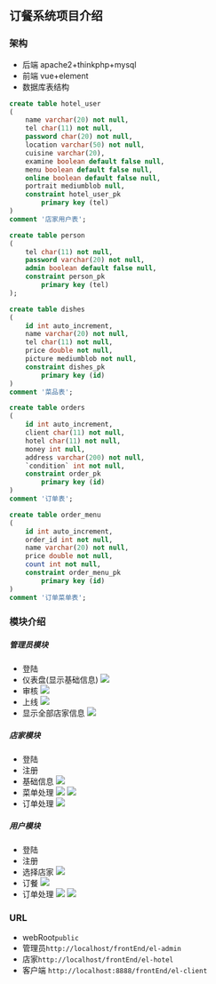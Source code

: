 ## 订餐系统项目介绍
### 架构
+ 后端 apache2+thinkphp+mysql
+ 前端 vue+element
+ 数据库表结构
```sql
create table hotel_user
(
	name varchar(20) not null,
	tel char(11) not null,
	password char(20) not null,
	location varchar(50) not null,
	cuisine varchar(20),
	examine boolean default false null,
	menu boolean default false null,
	online boolean default false null,
	portrait mediumblob null,
	constraint hotel_user_pk
		primary key (tel)
)
comment '店家用户表';

create table person
(
	tel char(11) not null,
	password varchar(20) not null,
	admin boolean default false null,
	constraint person_pk
		primary key (tel)
);

create table dishes
(
	id int auto_increment,
	name varchar(20) not null,
	tel char(11) not null,
	price double not null,
	picture mediumblob not null,
	constraint dishes_pk
		primary key (id)
)
comment '菜品表';

create table orders
(
	id int auto_increment,
	client char(11) not null,
	hotel char(11) not null,
	money int null,
	address varchar(200) not null,
	`condition` int not null,
	constraint order_pk
		primary key (id)
)
comment '订单表';

create table order_menu
(
	id int auto_increment,
	order_id int not null,
	name varchar(20) not null,
	price double not null,
	count int not null,
	constraint order_menu_pk
		primary key (id)
)
comment '订单菜单表';
```
### 模块介绍
##### 管理员模块
+ 登陆
+ 仪表盘(显示基础信息)
![](https://github.com/quan930/ordering-meal-web-service/blob/master/showimage/5.png)
+ 审核
![](https://github.com/quan930/ordering-meal-web-service/blob/master/showimage/2.png)
+ 上线
![](https://github.com/quan930/ordering-meal-web-service/blob/master/showimage/3.png)
+ 显示全部店家信息
![](https://github.com/quan930/ordering-meal-web-service/blob/master/showimage/4.png)
##### 店家模块
+ 登陆
+ 注册
+ 基础信息
![](https://github.com/quan930/ordering-meal-web-service/blob/master/showimage/6.png)
+ 菜单处理
![](https://github.com/quan930/ordering-meal-web-service/blob/master/showimage/1.png)
![](https://github.com/quan930/ordering-meal-web-service/blob/master/showimage/7.png)
+ 订单处理
![](https://github.com/quan930/ordering-meal-web-service/blob/master/showimage/8.png)
##### 用户模块
+ 登陆
+ 注册
+ 选择店家
![](https://github.com/quan930/ordering-meal-web-service/blob/master/showimage/11.png)
+ 订餐
![](https://github.com/quan930/ordering-meal-web-service/blob/master/showimage/12.png)
+ 订单处理
![](https://github.com/quan930/ordering-meal-web-service/blob/master/showimage/13.png)
![](https://github.com/quan930/ordering-meal-web-service/blob/master/showimage/9.png)
### URL
+ webRoot`public`
+ 管理员`http://localhost/frontEnd/el-admin`
+ 店家`http://localhost/frontEnd/el-hotel`
+ 客户端 `http://localhost:8888/frontEnd/el-client`